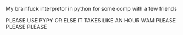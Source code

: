 My brainfuck interpretor in python for some comp with a few friends

PLEASE USE PYPY OR ELSE IT TAKES LIKE AN HOUR WAM
PLEASE PLEASE PLEASE
